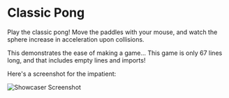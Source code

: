 # Classic Pong

Play the classic pong! Move the paddles with your mouse, and watch
the sphere increase in acceleration upon collisions.

This demonstrates the ease of making a game... This game is only
67 lines long, and that includes empty lines and imports!

Here's a screenshot for the impatient:

![Showcaser Screenshot](http://dl.dropbox.com/u/1030/pong.png "Classic Pong")
